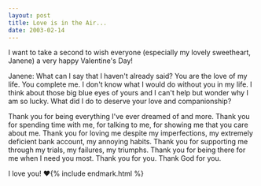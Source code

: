 ```yaml
---
layout: post
title: Love is in the Air...
date: 2003-02-14
---
```


I want to take a second to wish everyone (especially my lovely sweetheart, Janene) a very happy Valentine's Day!

Janene: What can I say that I haven't already said? You are the love of my life. You complete me. I don't know what I would do without you in my life. I think about those big blue eyes of yours and I can't help but wonder why I am so lucky. What did I do to deserve your love and companionship?

Thank you for being everything I've ever dreamed of and more. Thank you for spending time with me, for talking to me, for showing me that you care about me. Thank you for loving me despite my imperfections, my extremely deficient bank account, my annoying habits. Thank you for supporting me through my trials, my failures, my triumphs. Thank you for being there for me when I need you most. Thank you for you. Thank God for you.

I love you! ❤️{% include endmark.html %}